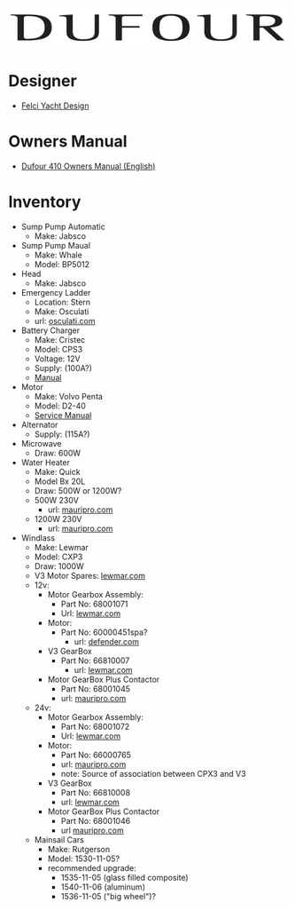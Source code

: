 ![Dufour](./Logo.png)

# Designer
* [Felci Yacht Design](https://www.felciyachtdesign.com/yachts/cruiser/dufour-410-grand-large/)

# Owners Manual
* [Dufour 410 Owners Manual (English)](./Dufour410owners.pdf)

# Inventory

* Sump Pump Automatic
	* Make: Jabsco
* Sump Pump Maual
	* Make: Whale
	* Model: BP5012
* Head
	* Make: Jabsco
* Emergency Ladder
	* Location: Stern
	* Make: Osculati
	* url: [osculati.com](https://www.osculati.com/en/11629-m-022632/recess-fit-3-step-emergency-ladder)
* Battery Charger
	* Make: Cristec
	* Model: CPS3
	* Voltage: 12V
	* Supply: (100A?)
	* [Manual](./cps3_12v16a.pdf)
* Motor
	* Make: Volvo Penta
	* Model: D2-40
	* [Service Manual](VolvoD240Service.pdf)
* Alternator
	* Supply: (115A?)
* Microwave
	* Draw: 600W
* Water Heater
	* Make: Quick
	* Model Bx 20L
	* Draw: 500W or 1200W?
	* 500W 230V
		* url: [mauripro.com](https://www.mauripro.com/products/qckflbx2005s000a00?variant=49349046927666&country=US&currency=USD&utm_medium=product_sync&utm_source=google&utm_content=sag_organic&utm_campaign=sag_organic&gad_source=1&gclid=Cj0KCQiA4L67BhDUARIsADWrl7HjONvv6kXtZN_ldoqkBqeho7CaCVNbziFh14fRMUB5cTC5-2cSi8gaArmfEALw_wcB)
	* 1200W 230V
		* url: [mauripro.com](https://www.mauripro.com/products/qckflb32012s000a00?variant=49349027823922&country=US&currency=USD&utm_medium=product_sync&utm_source=google&utm_content=sag_organic&utm_campaign=sag_organic&srsltid=AfmBOopTWxYtQHrVujKiYg0Nm9mG-8yqECRO8m0hIkPoXAHTyKEnIHyK7oE&gQT=1)
* Windlass
	* Make: Lewmar
	* Model: CXP3
	* Draw: 1000W
	* V3 Motor Spares: [lewmar.com](https://www.lewmar.com/content/v2v3-windlass-spares)
	* 12v:
		* Motor Gearbox Assembly:
			* Part No: 68001071
			* Url: [lewmar.com](https://www.lewmar.com/content/cpx-windlass-motor-gearbox?v=25721)
		* Motor:
		  * Part No: 60000451spa?
			* url: [defender.com](https://defender.com/en_us/lewmar-12v-1000w-motor-spare-60000451spa?utm_id=150171837047&utm_campaign=19735474073&utm_source=google&utm_medium=paid&utm_content=649561344444&gad_source=1&gclid=Cj0KCQiA4L67BhDUARIsADWrl7G-Jz7c5HVrop3_NzO3MGj9sJ3c_NgSgEKue1c1sL63spEmK9ocA7waArm5EALw_wcB )
		* V3 GearBox
		  * Part No: 66810007
			* url: [lewmar.com](https://www.lewmar.com/content/v1v2v3-windlass-motor-gearbox-non-fastfit?v=26383)
		* Motor GearBox Plus Contactor
			* Part No: 68001045
			* url: [mauripro.com](https://www.mauripro.com/products/lewspr68001045)
	* 24v:
		* Motor Gearbox Assembly:
			* Part No: 68001072
			* Url: [lewmar.com](https://www.lewmar.com/content/cpx-windlass-motor-gearbox?v=25722)
		* Motor:
			* Part No: 66000765
			* url: [mauripro.com](https://www.mauripro.com/products/lewspr66000765)
			* note: Source of association between CPX3 and V3
		* V3 GearBox
			* Part No: 66810008
			* url: [lewmar.com](https://www.lewmar.com/content/v1v2v3-windlass-motor-gearbox-non-fastfit?v=26384)
		* Motor GearBox Plus Contactor
			* Part No: 68001046
			* url [mauripro.com](https://www.mauripro.com/products/lewspr68001046)
	* Mainsail Cars
		* Make: Rutgerson
		* Model: 1530-11-05?
		* recommended upgrade:
			* 1535-11-05 (glass filled composite)
			* 1540-11-06 (aluminum)
			* 1536-11-05 ("big wheel")?